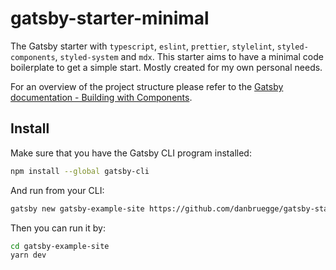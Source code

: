 # gatsby-starter-minimal
The Gatsby starter with `typescript`, `eslint`, `prettier`, `stylelint`,
`styled-components`, `styled-system` and `mdx`. This starter aims
to have a minimal code boilerplate to get a simple start. Mostly created for my
own personal needs.

For an overview of the project structure please refer to the [Gatsby
documentation - Building with
Components](https://www.gatsbyjs.org/docs/building-with-components/).

## Install

Make sure that you have the Gatsby CLI program installed:
```sh
npm install --global gatsby-cli
```

And run from your CLI:
```sh
gatsby new gatsby-example-site https://github.com/danbruegge/gatsby-starter-minimal/
```

Then you can run it by:
```sh
cd gatsby-example-site
yarn dev
```
